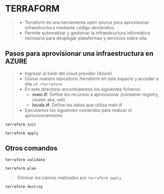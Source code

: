 # TERRAFORM 
> - Terraform es una herramienta open source para aprovisionar infraestructura mediante código declarativo.
> - Permite automatizar y gestionar la infraestructura informática necesaria para desplegar plataformas y servicios sobre ella.

## Pasos para aprovisionar una infraestructura en AZURE
> - Ingresar al bash del cloud provider (Azure)
> - Clonar nuestro repositorio /terraform en este espacio y acceder a ella `cd /terraform`
> - En este directorio encontraremos los siguientes ficheros:
>   - **main.tf**: Define los recursos a aprovisionar (container registry, cluster aks, net)
>   - **locals.tf**: Define los datos que utiliza main.tf
> - Ejecutamos los siguientes comandos para realizar el aprovisionamiento:
```shell script
terraform init
```
```shell script
terraform apply
```

## Otros comandos
```shell script
terraform validate
```
```shell script
terraform plan
```

> Eliminar los camios realizados por `terraform apply`
```shell script
terraform destroy 
```
